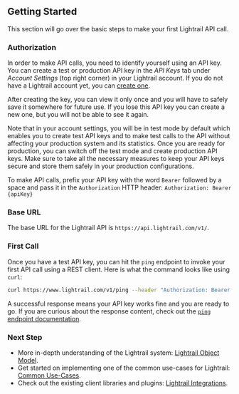 ## Getting Started
This section will go over the basic steps to make your first Lightrail API call. 

### Authorization

In order to make API calls, you need to identify yourself using an API key. You can create a test or production API key in the _API Keys_ tab under _Account Settings_ (top right corner) in your Lightrail account. If you do not have a Lightrail account yet, you can <a href="https://www.lightrail.com/app/#/register" target="_blank">create one</a>. 

After creating the key, you can view it only once and you will have to safely save it somewhere for future use. If you lose this API key you can create a new one, but you will not be able to see it again.

Note that in your account settings, you will be in test mode by default which enables you to create test API keys and to make test calls to the API without affecting your production system and its statistics.
Once you are ready for production, you can switch off the test mode and create production API keys. Make sure to take all the necessary measures to keep your API keys secure and store them safely in your production configurations.

To make API calls, prefix your API key with the word `Bearer` followed by a space and pass it in the `Authorization` HTTP header:
`Authorization: Bearer {apiKey}`

### Base URL

The base URL for the Lightrail API is `https://api.lightrail.com/v1/`.

### First Call

Once you have a test API key, you can hit the `ping` endpoint to invoke your first API call using a REST client. Here is what the command looks like using `curl`:

```sh
curl https://www.lightrail.com/v1/ping --header "Authorization: Bearer <apiKey>"
```

A successful response means your API key works fine and you are ready to go. 
If you are curious about the response content, check out the [`ping` endpoint documentation](#ping-endpoint-anchor).

### Next Step
- More in-depth understanding of the Lightrail system: [Lightrail Object Model](#object-model-anchor). 
- Get started on implementing one of the common use-cases for Lightrail: [Common Use-Cases](#use-cases-anchor). 
- Check out the existing client libraries and plugins: [Lightrail Integrations](#integrations-anchor).